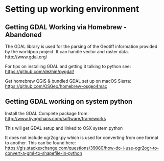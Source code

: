 # Setting up working environment
## Getting GDAL Working via Homebrew - Abandoned
The GDAL library is used for the parsing of the Geotiff information provided by the worldpop project. It can handle vector and raster data. 
http://www.gdal.org/

For tips on installing GDAL and getting it talking to python see: https://github.com/dezhin/pygdal/ 


Get homebrew QGIS & bundled GDAL set up on macOS Sierra: https://github.com/OSGeo/homebrew-osgeo4mac

## Getting GDAL working on system python
Install the GDAL Complete package from:
http://www.kyngchaos.com/software/frameworks

This will get GDAL setup and linked to OSX system python

It does not include ogr2ogr.py which is used for converting from one format to another. This can be found here:
https://gis.stackexchange.com/questions/39080/how-do-i-use-ogr2ogr-to-convert-a-gml-to-shapefile-in-python